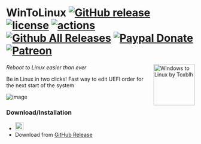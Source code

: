 # WinToLinux [![GitHub release](https://img.shields.io/github/release/toxblh/WinToLinux.svg)](https://github.com/Toxblh/WinToLinux/releases) [![license](https://img.shields.io/github/license/Toxblh/WinToLinux.svg)](https://github.com/Toxblh/WinToLinux/blob/master/LICENSE) [![actions](https://github.com/Toxblh/WinToLinux/workflows/MSBuild/badge.svg)](https://github.com/Toxblh/WinToLinux/actions) [![Github All Releases](https://img.shields.io/github/downloads/Toxblh/WinToLinux/total.svg)](https://github.com/Toxblh/WinToLinux/releases) [![Paypal Donate](https://img.shields.io/badge/paypal-donate-blue.svg)](https://www.paypal.com/cgi-bin/webscr?cmd=_s-xclick&hosted_button_id=WUAAG2HH58WE4) [![Patreon](https://img.shields.io/badge/patreon-support-blue.svg)](https://www.patreon.com/toxblh)

<img src="WtL.ico" align="right" title="Windows to Linux by Toxblh" width="110" height="110">

_Reboot to Linux easier than ever_

Be in Linux in two clicks! 
Fast way to edit UEFI order for the next start of the system

![image](https://user-images.githubusercontent.com/2198153/72212645-8dcf2f80-34d7-11ea-9d9d-cee13f23be36.png)

### Download/Installation
  * <a href="https://github.com/Toxblh/WinToLinux/releases/download/v1.0/WinToLinux.exe" target="_blank"><img src="https://assets.windowsphone.com/13484911-a6ab-4170-8b7e-795c1e8b4165/English_get_L_InvariantCulture_Default.png" height="22px" alt="Store Link" /></a> 
  * Download from [GitHub Release](https://github.com/Toxblh/WinToLinux/releases)
